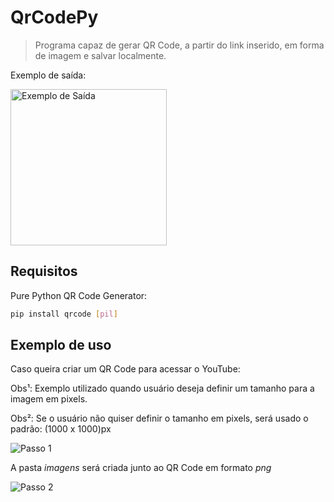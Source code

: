 # QrCodePy
> Programa capaz de gerar QR Code, a partir do link inserido, em forma de imagem e salvar localmente.

Exemplo de saída:

<img src="https://i.ibb.co/Hz6L1sX/youtube.png" alt="Exemplo de Saída" height="250" width="250" >

## Requisitos
Pure Python QR Code Generator:
```sh
pip install qrcode [pil]
```

## Exemplo de uso
Caso queira criar um QR Code para acessar o YouTube:

Obs¹: Exemplo utilizado quando usuário deseja definir um tamanho para a imagem em pixels.

Obs²: Se o usuário não quiser definir o tamanho em pixels, será usado o padrão: (1000 x 1000)px

<img src="https://i.ibb.co/3v5xLGc/Capturar.png" alt="Passo 1">

A pasta _imagens_ será criada junto ao QR Code em formato _png_

<img src="https://i.ibb.co/WFjDSLw/Capturar.png" alt="Passo 2">
